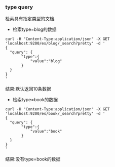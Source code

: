 ### type query
检索具有指定类型的文档.

* 检索type=blog的数据
```
curl -H "Content-Type:application/json" -X GET 'localhost:9200/es/blog/_search?pretty' -d '
{
  "query": {
       "type":{
           "value":"blog"
       }
  }
}
'
```
结果:默认返回10条数据

* 检索type=book的数据
```
curl -H "Content-Type:application/json" -X GET 'localhost:9200/es/book/_search?pretty' -d '
{
  "query": {
       "type":{
           "value":"book"
       }
  }
}
'
```
结果:没有type=book的数据